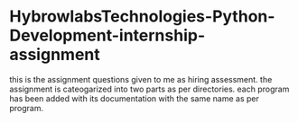 # HybrowlabsTechnologies-Python-Development-internship-assignment

this is the assignment questions given to me as hiring assessment.
the assignment is cateogarized into two parts as per directories.
each program has been added with its documentation with the same name as per program.
